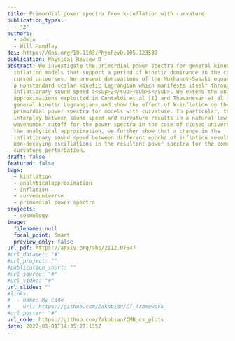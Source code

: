 ```yaml
---
title: Primordial power spectra from k-inflation with curvature
publication_types:
  - "2"
authors:
  - admin
  - Will Handley
doi: https://doi.org/10.1103/PhysRevD.105.123532
publication: Physical Review D
abstract: We investigate the primordial power spectra for general kinetic
  inflation models that support a period of kinetic dominance in the case of
  curved universes. We present derivations of the Mukhanov-Sasaki equations with
  a nonstandard scalar kinetic Lagrangian which manifests itself through the
  inflationary sound speed c<sup>2</sup><sub>s</sub>. We extend the analytical
  approximations exploited in Contaldi et al [1] and Thavanesan et al [2] to
  general kinetic Lagrangians and show the effect of k-inflation on the
  primordial power spectra for models with curvature. In particular, the
  interplay between sound speed and curvature results in a natural low
  wavenumber cutoff for the power spectra in the case of closed universes. Using
  the analytical approximation, we further show that a change in the
  inflationary sound speed between different epochs of inflation results in
  non-decaying oscillations in the resultant power spectra for the comoving
  curvature perturbation.
draft: false
featured: false
tags:
  - kinflation
  - analyticalapproximation
  - inflation
  - curveduniverse
  - primordial power spectra
projects:
  - cosmology
image:
  filename: null
  focal_point: Smart
  preview_only: false
url_pdf: https://arxiv.org/abs/2112.07547
#url_dataset: "#"
#url_project: ""
#publication_short: ""
#url_source: "#"
#url_video: "#"
url_slides: ""
#links:
#  - name: My Code
#    url: https://github.com/Zakobian/CT_framework_
#url_poster: "#"
url_code: https://github.com/Zakobian/CMB_cs_plots
date: 2022-01-01T14:35:27.135Z
---
```

